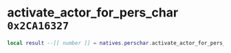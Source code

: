# activate_actor_for_pers_char `0x2CA16327`

```lua
local result --[[ number ]] = natives.perschar.activate_actor_for_pers_char(_unk0 --[[ number ]])
```